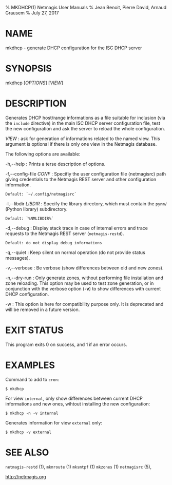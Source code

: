 % MKDHCP(1) Netmagis User Manuals
% Jean Benoit, Pierre David, Arnaud Grausem
% July 27, 2017

# NAME

mkdhcp - generate DHCP configuration for the ISC DHCP server


# SYNOPSIS

mkdhcp [*OPTIONS*] [*VIEW*]


# DESCRIPTION

Generates DHCP host/range informations as a file suitable for inclusion
(via the `include` directive) in the main ISC DHCP server configuration
file, test the new configuration and ask the server to reload the whole
configuration.

*VIEW*
  : ask for generation of informations related to the named view.
    This argument is optional if there is only one view in the
    Netmagis database.

The following options are available:

-h,--help
  : Prints a terse description of options.

-f,--config-file *CONF*
  : Specifiy the user configuration file (netmagisrc) path giving
    credentials to the Netmagis REST server and other configuration
    information.

    Default: `~/.config/netmagisrc`

-l,--libdir *LIBDIR*
  : Specify the library directory, which must contain the
    `pynm/` (Python library) subdirectory.

    Default: `%NMLIBDIR%`

-d,--debug
  : Display stack trace in case of internal errors and trace
    requests to the Netmagis REST server (`netmagis-restd`).

    Default: do not display debug informations

-q,--quiet
  : Keep silent on normal operation (do not provide status messages).

-v,--verbose
  : Be verbose (show differences between old and new zones).

-n,--dry-run
  : Only generate zones, without performing file installation and zone
    reloading. This option may be used to test zone generation, or
    in conjunction with the verbose option (**-v**) to show differences
    with current DHCP configuration.

-w
  : This option is here for compatibility purpose only. It is deprecated
    and will be removed in a future version.


# EXIT STATUS

This program exits 0 on success, and 1 if an error occurs.


# EXAMPLES

Command to add to `cron`:

    $ mkdhcp

For view `internal`, only show differences between current DHCP
informations and new ones, wihtout installing the new configuration:

    $ mkdhcp -n -v internal

Generates information for view `external` only:

    $ mkdhcp -v external

# SEE ALSO

`netmagis-restd` (1),
`mkmroute` (1)
`mksmtpf` (1)
`mkzones` (1)
`netmagisrc` (5),

<http://netmagis.org>
